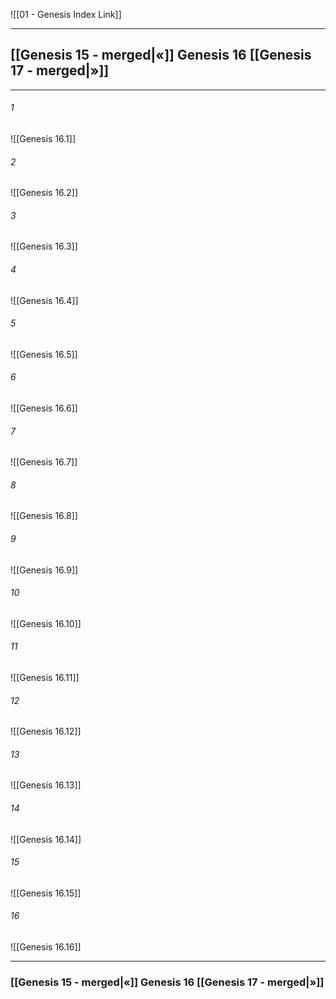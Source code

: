 ![[01 - Genesis Index Link]]

---
##  [[Genesis 15 - merged|«]] Genesis 16 [[Genesis 17 - merged|»]]

---

###### 1
![[Genesis 16.1]] 

###### 2
![[Genesis 16.2]] 

###### 3
![[Genesis 16.3]] 

###### 4
![[Genesis 16.4]]

###### 5 
![[Genesis 16.5]] 

###### 6
![[Genesis 16.6]] 

###### 7
![[Genesis 16.7]] 

###### 8
![[Genesis 16.8]] 

###### 9
![[Genesis 16.9]] 

###### 10
![[Genesis 16.10]] 

###### 11
![[Genesis 16.11]] 

###### 12
![[Genesis 16.12]]

###### 13
![[Genesis 16.13]] 

###### 14
![[Genesis 16.14]] 

###### 15
![[Genesis 16.15]]

###### 16
![[Genesis 16.16]] 


---
###  [[Genesis 15 - merged|«]] Genesis 16 [[Genesis 17 - merged|»]]